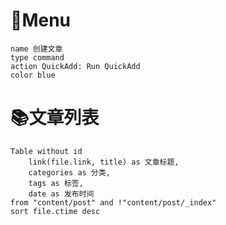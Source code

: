 
# 🔘Menu


```button
name 创建文章
type command
action QuickAdd: Run QuickAdd
color blue
```
# 📚文章列表
```dataview
Table without id
	link(file.link, title) as 文章标题,
	categories as 分类,
	tags as 标签,
	date as 发布时间
from "content/post" and !"content/post/_index"
sort file.ctime desc

```
